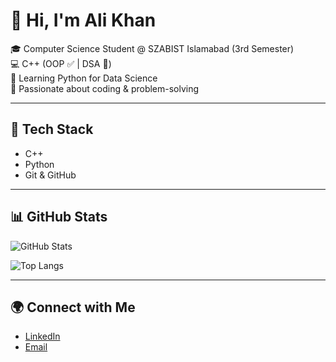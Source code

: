 # 👋 Hi, I'm Ali Khan  

🎓 Computer Science Student @ SZABIST Islamabad (3rd Semester)  
💻 C++ (OOP ✅ | DSA 🔄)  
🐍 Learning Python for Data Science  
🚀 Passionate about coding & problem-solving  

---

## 🔧 Tech Stack  
- C++  
- Python  
- Git & GitHub  

---

## 📊 GitHub Stats  
![GitHub Stats](https://github-readme-stats.vercel.app/api?username=YOUR_USERNAME&show_icons=true&theme=tokyonight)  

![Top Langs](https://github-readme-stats.vercel.app/api/top-langs/?username=YOUR_USERNAME&layout=compact&theme=tokyonight)  

---

## 🌍 Connect with Me  
- [LinkedIn](https://www.linkedin.com)  
- [Email](mailto:your.email@example.com)  
